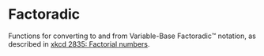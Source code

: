 <!--
SPDX-FileCopyrightText: 2023 Greg Back <git@gregback.net>
SPDX-License-Identifier: CC-BY-SA-4.0
-->
# Factoradic

Functions for converting to and from Variable-Base Factoradic™️ notation, as described in
[xkcd 2835: Factorial numbers](https://xkcd.com/2835/).
